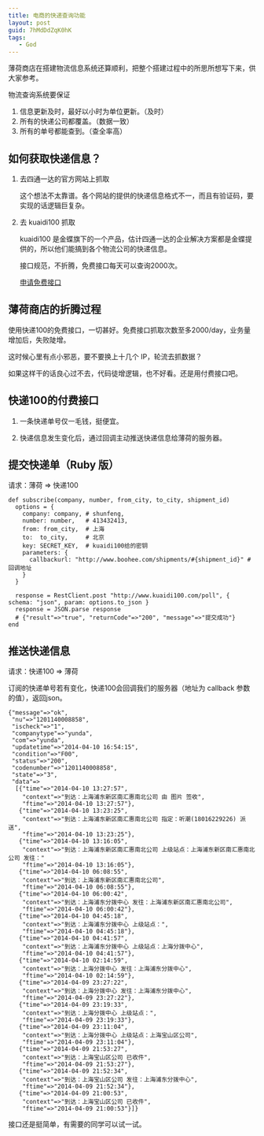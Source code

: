 ```yaml
---
title: 电商的快递查询功能
layout: post
guid: 7hMdDdZqK0hK
tags:
   - God
---
```


薄荷商店在搭建物流信息系统还算顺利，把整个搭建过程中的所思所想写下来，供大家参考。

物流查询系统要保证

1. 信息更新及时，最好以小时为单位更新。（及时）
2. 所有的快递公司都覆盖。（数据一致）
3. 所有的单号都能查到。（查全率高）

## 如何获取快递信息？

1. 去四通一达的官方网站上抓取

   这个想法不太靠谱。各个网站的提供的快递信息格式不一，而且有验证码，要实现的话逻辑巨复杂。

2. 去 kuaidi100 抓取

    kuaidi100 是金蝶旗下的一个产品，估计四通一达的企业解决方案都是金蝶提供的，所以他们能搞到各个物流公司的快递信息。
    
    接口规范，不折腾，免费接口每天可以查询2000次。

    [申请免费接口](http://www.kuaidi100.com/openapi/)
    
## 薄荷商店的折腾过程

使用快递100的免费接口，一切甚好。免费接口抓取次数至多2000/day，业务量增加后，失败陡增。

这时候心里有点小邪恶，要不要换上十几个 IP，轮流去抓数据？

如果这样干的话良心过不去，代码徒增逻辑，也不好看。还是用付费接口吧。

## 快递100的付费接口

1. 一条快递单号仅一毛钱，挺便宜。

2. 快递信息发生变化后，通过回调主动推送快递信息给薄荷的服务器。

## 提交快递单（Ruby 版）

请求：薄荷 => 快递100


    def subscribe(company, number, from_city, to_city, shipment_id)
      options = {
        company: company, # shunfeng,
        number: number,   # 413432413,
        from: from_city,  # 上海
        to:  to_city,     # 北京
        key: SECRET_KEY,  # kuaidi100给的密钥
        parameters: {
          callbackurl: "http://www.boohee.com/shipments/#{shipment_id}" # 回调地址
        }
      }
    
      response = RestClient.post "http://www.kuaidi100.com/poll", { schema: "json", param: options.to_json }
      response = JSON.parse response
      # {"result"=>"true", "returnCode"=>"200", "message"=>"提交成功"}
    end


## 推送快递信息

请求：快递100 => 薄荷

订阅的快递单号若有变化，快递100会回调我们的服务器（地址为 callback 参数的值），返回json。


    {"message"=>"ok",
     "nu"=>"1201140008858",
     "ischeck"=>"1",
     "companytype"=>"yunda",
     "com"=>"yunda",
     "updatetime"=>"2014-04-10 16:54:15",
     "condition"=>"F00",
     "status"=>"200",
     "codenumber"=>"1201140008858",
     "state"=>"3",
     "data"=>
      [{"time"=>"2014-04-10 13:27:57",
        "context"=>"到达：上海浦东新区南汇惠南北公司 由 图片 签收",
        "ftime"=>"2014-04-10 13:27:57"},
       {"time"=>"2014-04-10 13:23:25",
        "context"=>"到达：上海浦东新区南汇惠南北公司 指定：听潮(18016229226) 派送",
        "ftime"=>"2014-04-10 13:23:25"},
       {"time"=>"2014-04-10 13:16:05",
        "context"=>"到达：上海浦东新区南汇惠南北公司 上级站点：上海浦东新区南汇惠南北公司 发往："
        "ftime"=>"2014-04-10 13:16:05"},
       {"time"=>"2014-04-10 06:08:55",
        "context"=>"到达：上海浦东新区南汇惠南北公司",
        "ftime"=>"2014-04-10 06:08:55"},
       {"time"=>"2014-04-10 06:00:42",
        "context"=>"到达：上海浦东分拨中心 发往：上海浦东新区南汇惠南北公司",
        "ftime"=>"2014-04-10 06:00:42"},
       {"time"=>"2014-04-10 04:45:18",
        "context"=>"到达：上海浦东分拨中心 上级站点：",
        "ftime"=>"2014-04-10 04:45:18"},
       {"time"=>"2014-04-10 04:41:57",
        "context"=>"到达：上海浦东分拨中心 上级站点：上海分拨中心",
        "ftime"=>"2014-04-10 04:41:57"},
       {"time"=>"2014-04-10 02:14:59",
        "context"=>"到达：上海分拨中心 发往：上海浦东分拨中心",
        "ftime"=>"2014-04-10 02:14:59"},
       {"time"=>"2014-04-09 23:27:22",
        "context"=>"到达：上海分拨中心 发往：上海浦东分拨中心",
        "ftime"=>"2014-04-09 23:27:22"},
       {"time"=>"2014-04-09 23:19:33",
        "context"=>"到达：上海分拨中心 上级站点：",
        "ftime"=>"2014-04-09 23:19:33"},
       {"time"=>"2014-04-09 23:11:04",
        "context"=>"到达：上海分拨中心 上级站点：上海宝山区公司",
        "ftime"=>"2014-04-09 23:11:04"},
       {"time"=>"2014-04-09 21:53:27",
        "context"=>"到达：上海宝山区公司 已收件",
        "ftime"=>"2014-04-09 21:53:27"},
       {"time"=>"2014-04-09 21:52:34",
        "context"=>"到达：上海宝山区公司 发往：上海浦东分拨中心",
        "ftime"=>"2014-04-09 21:52:34"},
       {"time"=>"2014-04-09 21:00:53",
        "context"=>"到达：上海宝山区公司 已收件",
        "ftime"=>"2014-04-09 21:00:53"}]}   
        


接口还是挺简单，有需要的同学可以试一试。
